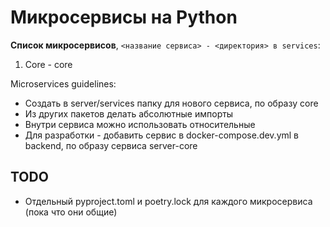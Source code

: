 # Микросервисы на Python

**Список микросервисов**, `<название сервиса> - <директория> в services`:

1. Core - core

Microservices guidelines:

- Создать в server/services папку для нового сервиса, по образу core
- Из других пакетов делать абсолютные импорты
- Внутри сервиса можно использовать относительные
- Для разработки - добавить сервис в docker-compose.dev.yml в backend, по образу сервиса server-core

## TODO

- Отдельный pyproject.toml и poetry.lock для каждого микросервиса (пока что они общие)
